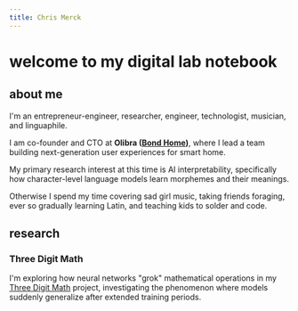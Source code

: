 ```yaml
---
title: Chris Merck
---
```


# welcome to my digital lab notebook

## about me

I'm an entrepreneur-engineer, researcher, engineer, technologist, musician, and linguaphile. 

I am co-founder and CTO at **Olibra ([Bond Home](https://bondhome.io))**, where I lead a team building next-generation user experiences for smart home.

My primary research interest at this time is AI interpretability, specifically how character-level language models learn morphemes and their meanings.

Otherwise I spend my time covering sad girl music, taking friends foraging, ever so gradually learning Latin, and teaching kids to solder and code.

## research

### Three Digit Math

I'm exploring how neural networks "grok" mathematical operations in my [Three Digit Math](/research/threedigit-notes) project, investigating the phenomenon where models suddenly generalize after extended training periods.
